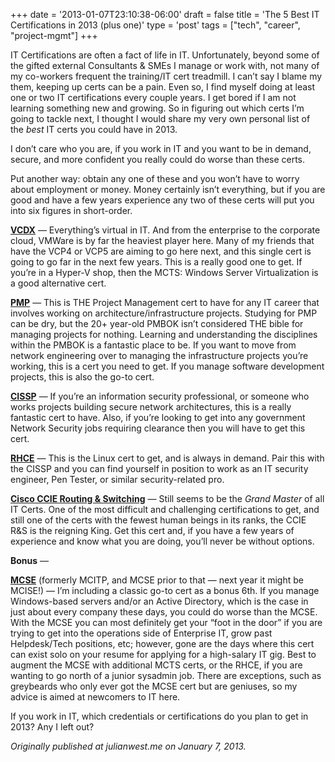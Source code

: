 +++
date = '2013-01-07T23:10:38-06:00'
draft = false
title = 'The 5 Best IT Certifications in 2013 (plus one)'
type = 'post'
tags = ["tech", "career", "project-mgmt"]
+++

IT Certifications are often a fact of life in IT. Unfortunately, beyond some of the gifted external Consultants & SMEs I manage or work with, not many of my co-workers frequent the training/IT cert treadmill. I can’t say I blame my them, keeping up certs can be a pain. Even so, I find myself doing at least one or two IT certifications every couple years. I get bored if I am not learning something new and growing. So in figuring out which certs I’m going to tackle next, I thought I would share my very own personal list of the <i>best</i> IT certs you could have in 2013.<br />

I don’t care who you are, if you work in IT and you want to be in demand, secure, and more confident you really could do worse than these certs.<br />

Put another way: obtain any one of these and you won’t have to worry about employment or money. Money certainly isn’t everything, but if you are good and have a few years experience any two of these certs will put you into six figures in short-order.<br />

<u><b>VCDX</b></u> — Everything’s virtual in IT. And from the enterprise to the corporate cloud, VMWare is by far the heaviest player here. Many of my friends that have the VCP4 or VCP5 are aiming to go here next, and this single cert is going to go far in the next few years. This is a really good one to get. If you’re in a Hyper-V shop, then the MCTS: Windows Server Virtualization is a good alternative cert.<br />

<u><b>PMP</b></u> — This is THE Project Management cert to have for any IT career that involves working on architecture/infrastructure projects. Studying for PMP can be dry, but the 20+ year-old PMBOK isn’t considered THE bible for managing projects for nothing. Learning and understanding the disciplines within the PMBOK is a fantastic place to be. If you want to move from network engineering over to managing the infrastructure projects you’re working, this is a cert you need to get. If you manage software development projects, this is also the go-to cert.<br />

<u><b>CISSP</b></u> — If you’re an information security professional, or someone who works projects building secure network architectures, this is a really fantastic cert to have. Also, if you’re looking to get into any government Network Security jobs requiring clearance then you will have to get this cert.<br />

<u><b>RHCE</b></u> — This is the Linux cert to get, and is always in demand. Pair this with the CISSP and you can find yourself in position to work as an IT security engineer, Pen Tester, or similar security-related pro.<br />

<u><b>Cisco CCIE Routing & Switching</b></u>  — Still seems to be the <i>Grand Master</i> of all IT Certs. One of the most difficult and challenging certifications to get, and still one of the certs with the fewest human beings in its ranks, the CCIE R&S is the reigning King. Get this cert and, if you have a few years of experience and know what you are doing, you’ll never be without options.<br />

<b>Bonus</b> —<br />

<u><b>MCSE</b></u> (formerly MCITP, and MCSE prior to that — next year it might be MCISE!) — I’m including a classic go-to cert as a bonus 6th. If you manage Windows-based servers and/or an Active Directory, which is the case in just about every company these days, you could do worse than the MCSE. With the MCSE you can most definitely get your “foot in the door” if you are trying to get into the operations side of Enterprise IT, grow past Helpdesk/Tech positions, etc; however, gone are the days where this cert can exist solo on your resume for applying for a high-salary IT gig. Best to augment the MCSE with additional MCTS certs, or the RHCE, if you are wanting to go north of a junior sysadmin job. There are exceptions, such as greybeards who only ever got the MCSE cert but are geniuses, so my advice is aimed at newcomers to IT here.<br />

If you work in IT, which credentials or certifications do you plan to get in 2013? Any I left out?<br />


<i>Originally published at julianwest.me on January 7, 2013.</i>